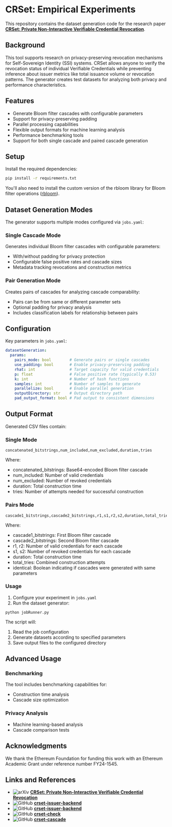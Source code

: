 # CRSet: Empirical Experiments

This repository contains the dataset generation code for the research paper **[CRSet: Private Non-Interactive Verifiable Credential Revocation](https://arxiv.org/abs/2501.17089)**.

## Background

This tool supports research on privacy-preserving revocation mechanisms for Self-Sovereign Identity (SSI) systems. CRSet allows anyone to verify the revocation status of individual Verifiable Credentials while preventing inference about issuer metrics like total issuance volume or revocation patterns. The generator creates test datasets for analyzing both privacy and performance characteristics.

## Features

- Generate Bloom filter cascades with configurable parameters
- Support for privacy-preserving padding
- Parallel processing capabilities
- Flexible output formats for machine learning analysis
- Performance benchmarking tools
- Support for both single cascade and paired cascade generation

## Setup

Install the required dependencies:

```sh
pip install -r requirements.txt
```

You'll also need to install the custom version of the rbloom library for Bloom filter operations ([rbloom](https://github.com/flhps/rbloom)).

## Dataset Generation Modes

The generator supports multiple modes configured via `jobs.yaml`:

### Single Cascade Mode

Generates individual Bloom filter cascades with configurable parameters:

- With/without padding for privacy protection
- Configurable false positive rates and cascade sizes
- Metadata tracking revocations and construction metrics

### Pair Generation Mode

Creates pairs of cascades for analyzing cascade comparability:

- Pairs can be from same or different parameter sets
- Optional padding for privacy analysis
- Includes classification labels for relationship between pairs

## Configuration

Key parameters in `jobs.yaml`:

```yaml
datasetGeneration:
  params:
    pairs_mode: bool        # Generate pairs or single cascades
    use_padding: bool       # Enable privacy-preserving padding
    rhat: int               # Target capacity for valid credentials
    p: float                # False positive rate (typically 0.53)
    k: int                  # Number of hash functions
    samples: int            # Number of samples to generate
    parallelize: bool       # Enable parallel generation
    outputDirectory: str    # Output directory path
    pad_output_format: bool # Pad output to consistent dimensions
```

## Output Format

Generated CSV files contain:

### Single Mode

```
concatenated_bitstrings,num_included,num_excluded,duration,tries
```

Where:

- concatenated_bitstrings: Base64-encoded Bloom filter cascade
- num_included: Number of valid credentials
- num_excluded: Number of revoked credentials
- duration: Total construction time
- tries: Number of attempts needed for successful construction

### Pairs Mode

```
cascade1_bitstrings,cascade2_bitstrings,r1,s1,r2,s2,duration,total_tries,identical
```

Where:

- cascade1_bitstrings: First Bloom filter cascade
- cascade2_bitstrings: Second Bloom filter cascade
- r1, r2: Number of valid credentials for each cascade
- s1, s2: Number of revoked credentials for each cascade
- duration: Total construction time
- total_tries: Combined construction attempts
- identical: Boolean indicating if cascades were generated with same parameters

### Usage

1. Configure your experiment in `jobs.yaml`
2. Run the dataset generator:

```ssh
python jobRunner.py
```

The script will:

1. Read the job configuration
2. Generate datasets according to specified parameters
3. Save output files to the configured directory

## Advanced Usage

### Benchmarking

The tool includes benchmarking capabilities for:

- Construction time analysis
- Cascade size optimization

### Privacy Analysis

- Machine learning-based analysis
- Cascade comparison tests

## Acknowledgments

We thank the Ethereum Foundation for funding this work with an Ethereum Academic Grant under reference number FY24-1545.

## Links and References

- ![arXiv](https://img.shields.io/badge/arXiv-2501.17089-b31b1b.svg) **[CRSet: Private Non-Interactive Verifiable Credential Revocation](https://arxiv.org/abs/2501.17089)**
- ![GitHub](https://img.shields.io/badge/GitHub-crset--demo-blue?logo=github) **[crset-issuer-backend](https://github.com/flhps/crset-demo)**
- ![GitHub](https://img.shields.io/badge/GitHub-crset--issuer--backend-blue?logo=github) **[crset-issuer-backend](https://github.com/flhps/crset-issuer-backend)**
- ![GitHub](https://img.shields.io/badge/GitHub-crset--check-blue?logo=github) **[crset-check](https://github.com/flhps/crset-check)**
- ![GitHub](https://img.shields.io/badge/GitHub-crset--cascade-blue?logo=github) **[crset-cascade](https://github.com/flhps/crset-cascade/)**
